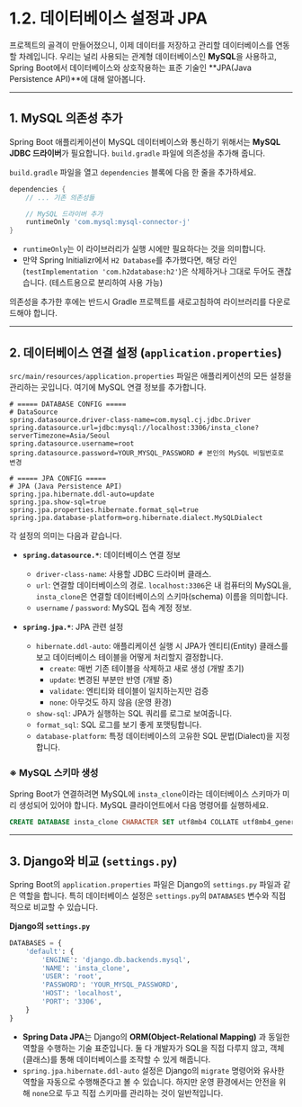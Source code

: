 # 1.2. 데이터베이스 설정과 JPA

프로젝트의 골격이 만들어졌으니, 이제 데이터를 저장하고 관리할 데이터베이스를 연동할 차례입니다. 우리는 널리 사용되는 관계형 데이터베이스인 **MySQL**을 사용하고, Spring Boot에서 데이터베이스와 상호작용하는 표준 기술인 **JPA(Java Persistence API)**에 대해 알아봅니다.

---

## 1. MySQL 의존성 추가

Spring Boot 애플리케이션이 MySQL 데이터베이스와 통신하기 위해서는 **MySQL JDBC 드라이버**가 필요합니다. `build.gradle` 파일에 의존성을 추가해 줍니다.

`build.gradle` 파일을 열고 `dependencies` 블록에 다음 한 줄을 추가하세요.

```gradle
dependencies {
    // ... 기존 의존성들

    // MySQL 드라이버 추가
    runtimeOnly 'com.mysql:mysql-connector-j'
}
```

- `runtimeOnly`는 이 라이브러리가 실행 시에만 필요하다는 것을 의미합니다.
- 만약 Spring Initializr에서 `H2 Database`를 추가했다면, 해당 라인(`testImplementation 'com.h2database:h2'`)은 삭제하거나 그대로 두어도 괜찮습니다. (테스트용으로 분리하여 사용 가능)

의존성을 추가한 후에는 반드시 Gradle 프로젝트를 새로고침하여 라이브러리를 다운로드해야 합니다.

---

## 2. 데이터베이스 연결 설정 (`application.properties`)

`src/main/resources/application.properties` 파일은 애플리케이션의 모든 설정을 관리하는 곳입니다. 여기에 MySQL 연결 정보를 추가합니다.

```properties
# ===== DATABASE CONFIG =====
# DataSource
spring.datasource.driver-class-name=com.mysql.cj.jdbc.Driver
spring.datasource.url=jdbc:mysql://localhost:3306/insta_clone?serverTimezone=Asia/Seoul
spring.datasource.username=root
spring.datasource.password=YOUR_MYSQL_PASSWORD # 본인의 MySQL 비밀번호로 변경

# ===== JPA CONFIG =====
# JPA (Java Persistence API)
spring.jpa.hibernate.ddl-auto=update
spring.jpa.show-sql=true
spring.jpa.properties.hibernate.format_sql=true
spring.jpa.database-platform=org.hibernate.dialect.MySQLDialect
```

각 설정의 의미는 다음과 같습니다.

- **`spring.datasource.*`**: 데이터베이스 연결 정보
  - `driver-class-name`: 사용할 JDBC 드라이버 클래스.
  - `url`: 연결할 데이터베이스의 경로. `localhost:3306`은 내 컴퓨터의 MySQL을, `insta_clone`은 연결할 데이터베이스의 스키마(schema) 이름을 의미합니다.
  - `username` / `password`: MySQL 접속 계정 정보.

- **`spring.jpa.*`**: JPA 관련 설정
  - `hibernate.ddl-auto`: 애플리케이션 실행 시 JPA가 엔티티(Entity) 클래스를 보고 데이터베이스 테이블을 어떻게 처리할지 결정합니다.
    - `create`: 매번 기존 테이블을 삭제하고 새로 생성 (개발 초기)
    - `update`: 변경된 부분만 반영 (개발 중)
    - `validate`: 엔티티와 테이블이 일치하는지만 검증
    - `none`: 아무것도 하지 않음 (운영 환경)
  - `show-sql`: JPA가 실행하는 SQL 쿼리를 로그로 보여줍니다.
  - `format_sql`: SQL 로그를 보기 좋게 포맷팅합니다.
  - `database-platform`: 특정 데이터베이스의 고유한 SQL 문법(Dialect)을 지정합니다.

### ※ MySQL 스키마 생성

Spring Boot가 연결하려면 MySQL에 `insta_clone`이라는 데이터베이스 스키마가 미리 생성되어 있어야 합니다. MySQL 클라이언트에서 다음 명령어를 실행하세요.

```sql
CREATE DATABASE insta_clone CHARACTER SET utf8mb4 COLLATE utf8mb4_general_ci;
```

---

## 3. Django와 비교 (`settings.py`)

Spring Boot의 `application.properties` 파일은 Django의 `settings.py` 파일과 같은 역할을 합니다. 특히 데이터베이스 설정은 `settings.py`의 `DATABASES` 변수와 직접적으로 비교할 수 있습니다.

**Django의 `settings.py`**
```python
DATABASES = {
    'default': {
        'ENGINE': 'django.db.backends.mysql',
        'NAME': 'insta_clone',
        'USER': 'root',
        'PASSWORD': 'YOUR_MYSQL_PASSWORD',
        'HOST': 'localhost',
        'PORT': '3306',
    }
}
```

- **Spring Data JPA**는 Django의 **ORM(Object-Relational Mapping)** 과 동일한 역할을 수행하는 기술 표준입니다. 둘 다 개발자가 SQL을 직접 다루지 않고, 객체(클래스)를 통해 데이터베이스를 조작할 수 있게 해줍니다.
- `spring.jpa.hibernate.ddl-auto` 설정은 Django의 `migrate` 명령어와 유사한 역할을 자동으로 수행해준다고 볼 수 있습니다. 하지만 운영 환경에서는 안전을 위해 `none`으로 두고 직접 스키마를 관리하는 것이 일반적입니다.
